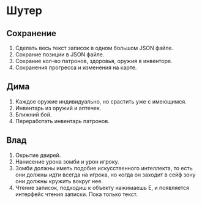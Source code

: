 # Шутер

## Сохранение

1. Сделать весь текст записок в одном большом JSON файле.
2. Сохрание позиции в JSON файле.
3. Сохрание кол-во патронов, здоровья, оружия в инвенторе.
4. Сохранения прогресса и изменения на карте.

## Дима

1. Каждое оружие индивидуально, но срастить уже с имеющимся.
2. Инвентарь из оружий и аптечек.
3. Ближний бой.
4. Переработать инвентарь патронов.

## Влад

1. Окрытие двирей.
2. Нанисение урона зомби и урон игроку.
3. Зомби должны иметь подобие искусственного интеллекта, то есть они должны идти всегда на игрока, но когда он заходит в сейф зону они должны кружить вокруг нее.
4. Чтение записок, подходиш к объекту нажимаешь Е, и появляется интерфейс чтения записки. Пока только текст.
